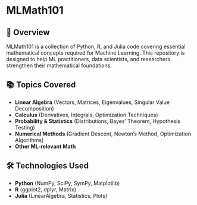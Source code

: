 # MLMath101

## 📌 Overview
MLMath101 is a collection of Python, R, and Julia code covering essential mathematical concepts required for Machine Learning. This repository is designed to help ML practitioners, data scientists, and researchers strengthen their mathematical foundations.

## 📚 Topics Covered
- **Linear Algebra** (Vectors, Matrices, Eigenvalues, Singular Value Decomposition)
- **Calculus** (Derivatives, Integrals, Optimization Techniques)
- **Probability & Statistics** (Distributions, Bayes’ Theorem, Hypothesis Testing)
- **Numerical Methods** (Gradient Descent, Newton’s Method, Optimization Algorithms)
- **Other ML-relevant Math**

## 🛠️ Technologies Used
- **Python** (NumPy, SciPy, SymPy, Matplotlib)
- **R** (ggplot2, dplyr, Matrix)
- **Julia** (LinearAlgebra, Statistics, Plots)
